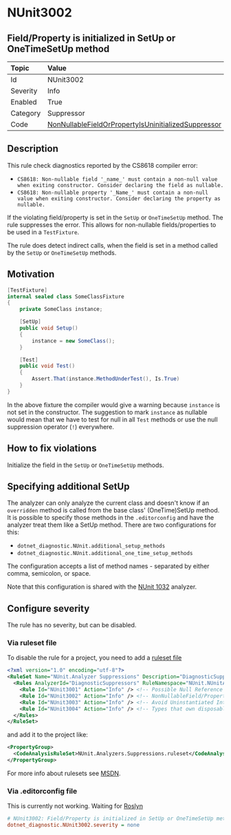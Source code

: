 # NUnit3002

## Field/Property is initialized in SetUp or OneTimeSetUp method

| Topic    | Value
| :--      | :--
| Id       | NUnit3002
| Severity | Info
| Enabled  | True
| Category | Suppressor
| Code     | [NonNullableFieldOrPropertyIsUninitializedSuppressor](https://github.com/nunit/nunit.analyzers/blob/master/src/nunit.analyzers/DiagnosticSuppressors/NonNullableFieldOrPropertyIsUninitializedSuppressor.cs)

## Description

This rule check diagnostics reported by the CS8618 compiler error:

* `CS8618: Non-nullable field '_name_' must contain a non-null value when exiting constructor. Consider declaring the
field as nullable.`
* `CS8618: Non-nullable property '_Name_' must contain a non-null value when exiting constructor. Consider declaring the
property as nullable.`

If the violating field/property is set in the `SetUp` or `OneTimeSetUp` method. The rule suppresses the error.
This allows for non-nullable fields/properties to be used in a `TestFixture`.

The rule does detect indirect calls, when the field is set in a method called by the `SetUp` or `OneTimeSetUp` methods.

## Motivation

```csharp
[TestFixture]
internal sealed class SomeClassFixture
{
    private SomeClass instance;

    [SetUp]
    public void Setup()
    {
        instance = new SomeClass();
    }

    [Test]
    public void Test()
    {
        Assert.That(instance.MethodUnderTest(), Is.True)
    }
}
```

In the above fixture the compiler would give a warning because `instance` is not set in the constructor.
The suggestion to mark `instance` as nullable would mean that we have to test for null in all `Test` methods
or use the null suppression operator (`!`) everywhere.

## How to fix violations

Initialize the field in the `SetUp` or `OneTimeSetUp` methods.

## Specifying additional SetUp

The analyzer can only analyze the current class and doesn't know if an `overridden` method
is called from the base class' (OneTime)SetUp method.
It is possible to specify those methods in the `.editorconfig`
and have the analyzer treat them like a SetUp method.
There are two configurations for this:

* `dotnet_diagnostic.NUnit.additional_setup_methods`
* `dotnet_diagnostic.NUnit.additional_one_time_setup_methods`

The configuration accepts a list of method names - separated by either comma, semicolon, or space.

Note that this configuration is shared with the [NUnit 1032](./NUnit1032.md) analyzer.

<!-- start generated config severity -->
## Configure severity

The rule has no severity, but can be disabled.

### Via ruleset file

To disable the rule for a project, you need to add a
[ruleset file](https://github.com/nunit/nunit.analyzers/blob/master/src/nunit.analyzers/DiagnosticSuppressors/NUnit.Analyzers.Suppressions.ruleset)

```xml
<?xml version="1.0" encoding="utf-8"?>
<RuleSet Name="NUnit.Analyzer Suppressions" Description="DiagnosticSuppression Rules" ToolsVersion="12.0">
  <Rules AnalyzerId="DiagnosticSuppressors" RuleNamespace="NUnit.NUnitAnalyzers">
    <Rule Id="NUnit3001" Action="Info" /> <!-- Possible Null Reference -->
    <Rule Id="NUnit3002" Action="Info" /> <!-- NonNullableField/Property is Uninitialized -->
    <Rule Id="NUnit3003" Action="Info" /> <!-- Avoid Uninstantiated Internal Classes -->
    <Rule Id="NUnit3004" Action="Info" /> <!-- Types that own disposable fields should be disposable -->
  </Rules>
</RuleSet>
```

and add it to the project like:

```xml
<PropertyGroup>
  <CodeAnalysisRuleSet>NUnit.Analyzers.Suppressions.ruleset</CodeAnalysisRuleSet>
</PropertyGroup>
```

For more info about rulesets see [MSDN](https://learn.microsoft.com/en-us/visualstudio/code-quality/using-rule-sets-to-group-code-analysis-rules?view=vs-2022).

### Via .editorconfig file

This is currently not working. Waiting for [Roslyn](https://github.com/dotnet/roslyn/issues/49727)

```ini
# NUnit3002: Field/Property is initialized in SetUp or OneTimeSetUp method
dotnet_diagnostic.NUnit3002.severity = none
```
<!-- end generated config severity -->

